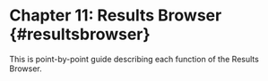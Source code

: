 Chapter 11:  Results Browser {#resultsbrowser}
==================================

This is point-by-point guide describing each function of the Results Browser.